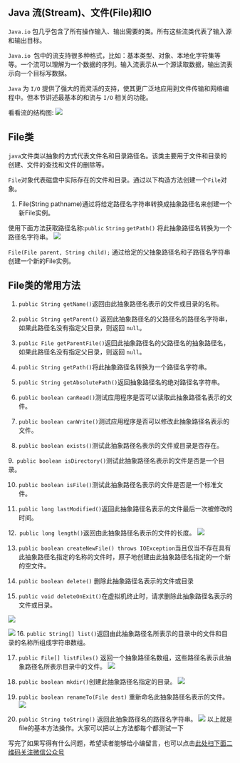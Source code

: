 ## Java 流(Stream)、文件(File)和IO

`Java.io` 包几乎包含了所有操作输入、输出需要的类。所有这些流类代表了输入源和输出目标。



`Java.io `包中的流支持很多种格式，比如：基本类型、对象、本地化字符集等等。一个流可以理解为一个数据的序列。输入流表示从一个源读取数据，输出流表示向一个目标写数据。



`Java` 为 `I/O` 提供了强大的而灵活的支持，使其更广泛地应用到文件传输和网络编程中。但本节讲述最基本的和流与 `I/O` 相关的功能。



看看流的结构图:
![](https://gitee.com/duchaochen/gongzhonghao/raw/master/4/37-1.jpg)

## File类


`java`文件类以抽象的方式代表文件名和目录路径名。该类主要用于文件和目录的创建、文件的查找和文件的删除等。



`File`对象代表磁盘中实际存在的文件和目录。通过以下构造方法创建一个`File`对象。



1. File(String pathname)通过将给定路径名字符串转换成抽象路径名来创建一个新File实例。

使用下面方法获取路径名称:`public` `String` `getPath()` 将此抽象路径名转换为一个路径名字符串。
![](https://gitee.com/duchaochen/gongzhonghao/raw/master/4/37-2.jpg)

`File(File parent, String child);` 通过给定的父抽象路径名和子路径名字符串创建一个新的File实例。

## File类的常用方法

1.  `public String getName()`返回由此抽象路径名表示的文件或目录的名称。



2. `public String getParent()` 返回此抽象路径名的父路径名的路径名字符串，如果此路径名没有指定父目录，则返回 `null`。



3. `public File getParentFile()`返回此抽象路径名的父路径名的抽象路径名，如果此路径名没有指定父目录，则返回 `null`。



4. `public String getPath()`将此抽象路径名转换为一个路径名字符串。



5. `public String getAbsolutePath()`返回抽象路径名的绝对路径名字符串。



6. `public boolean canRead()`测试应用程序是否可以读取此抽象路径名表示的文件。



7. `public boolean canWrite()`测试应用程序是否可以修改此抽象路径名表示的文件。



8. `public boolean exists()`测试此抽象路径名表示的文件或目录是否存在。



9.` public boolean isDirectory()`测试此抽象路径名表示的文件是否是一个目录。



10. `public boolean isFile()`测试此抽象路径名表示的文件是否是一个标准文件。



11. `public long lastModified()`返回此抽象路径名表示的文件最后一次被修改的时间。



12.` public long length()`返回由此抽象路径名表示的文件的长度。
![](https://gitee.com/duchaochen/gongzhonghao/raw/master/4/37-3.jpg)

13.  `public boolean createNewFile() throws IOException`当且仅当不存在具有此抽象路径名指定的名称的文件时，原子地创建由此抽象路径名指定的一个新的空文件。



14.    `public boolean delete()` 删除此抽象路径名表示的文件或目录



15.   `public void deleteOnExit()`在虚拟机终止时，请求删除此抽象路径名表示的文件或目录。

![](https://gitee.com/duchaochen/gongzhonghao/raw/master/4/37-4.jpg)

![](https://gitee.com/duchaochen/gongzhonghao/raw/master/4/37-5.jpg)
16. `public String[] list()`返回由此抽象路径名所表示的目录中的文件和目录的名称所组成字符串数组。



17. `public File[] listFiles()`  返回一个抽象路径名数组，这些路径名表示此抽象路径名所表示目录中的文件。
![](https://gitee.com/duchaochen/gongzhonghao/raw/master/4/37-6.jpg)

18. `public boolean mkdir()`创建此抽象路径名指定的目录。
![](https://gitee.com/duchaochen/gongzhonghao/raw/master/4/37-7.jpg)

19. `public boolean renameTo(File dest)` 重新命名此抽象路径名表示的文件。
![](https://gitee.com/duchaochen/gongzhonghao/raw/master/4/37-8.jpg)

20. `public String toString()` 返回此抽象路径名的路径名字符串。
![](https://gitee.com/duchaochen/gongzhonghao/raw/master/4/37-9.jpg)
以上就是file的基本方法操作。大家可以把以上方法都每个都测试一下

写完了如果写得有什么问题，希望读者能够给小编留言，也可以点击[此处扫下面二维码关注微信公众号](https://www.ycbbs.vip/?p=28 "此处扫下面二维码关注微信公众号")